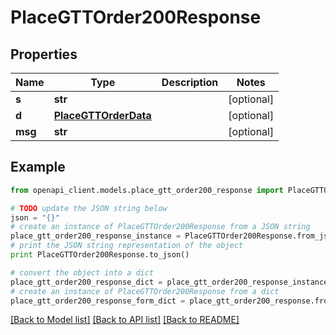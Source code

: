 # PlaceGTTOrder200Response


## Properties

Name | Type | Description | Notes
------------ | ------------- | ------------- | -------------
**s** | **str** |  | [optional] 
**d** | [**PlaceGTTOrderData**](PlaceGTTOrderData.md) |  | [optional] 
**msg** | **str** |  | [optional] 

## Example

```python
from openapi_client.models.place_gtt_order200_response import PlaceGTTOrder200Response

# TODO update the JSON string below
json = "{}"
# create an instance of PlaceGTTOrder200Response from a JSON string
place_gtt_order200_response_instance = PlaceGTTOrder200Response.from_json(json)
# print the JSON string representation of the object
print PlaceGTTOrder200Response.to_json()

# convert the object into a dict
place_gtt_order200_response_dict = place_gtt_order200_response_instance.to_dict()
# create an instance of PlaceGTTOrder200Response from a dict
place_gtt_order200_response_form_dict = place_gtt_order200_response.from_dict(place_gtt_order200_response_dict)
```
[[Back to Model list]](../README.md#documentation-for-models) [[Back to API list]](../README.md#documentation-for-api-endpoints) [[Back to README]](../README.md)


